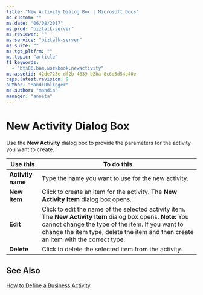 ```yaml
---
title: "New Activity Dialog Box | Microsoft Docs"
ms.custom: ""
ms.date: "06/08/2017"
ms.prod: "biztalk-server"
ms.reviewer: ""
ms.service: "biztalk-server"
ms.suite: ""
ms.tgt_pltfrm: ""
ms.topic: "article"
f1_keywords: 
  - "bts06.bam.workbook.newactivity"
ms.assetid: 42de723e-df2b-4639-b2ba-8c6d5d54b40e
caps.latest.revision: 9
author: "MandiOhlinger"
ms.author: "mandia"
manager: "anneta"
---
```

# New Activity Dialog Box
Use the **New Activity** dialog box to provide the parameters for the activity you want to create.  
  
|Use this|To do this|  
|--------------|----------------|  
|**Activity name**|Type the name you want to use for the new activity.|  
|**New item**|Click to create an item for the activity. The **New Activity Item** dialog box opens.|  
|**Edit**|Click to edit the name of the selected activity item. The **New Activity Item** dialog box opens. **Note:**  You cannot change the type of the item. If you want to change the item type, delete the item and then create an item with the correct type.|  
|**Delete**|Click to delete the selected item from the activity.|  
  
## See Also  
 [How to Define a Business Activity](../core/how-to-define-a-business-activity.md)